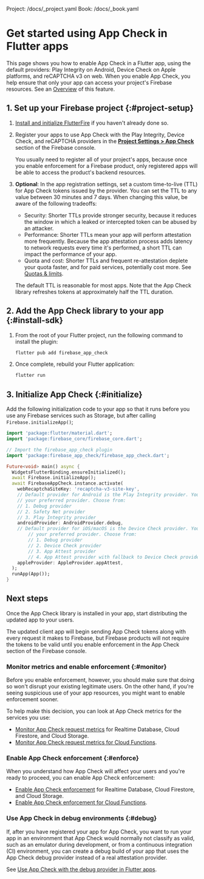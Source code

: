 Project: /docs/_project.yaml
Book: /docs/_book.yaml

<link rel="stylesheet" type="text/css" href="/styles/docs.css" />

# Get started using App Check in Flutter apps

This page shows you how to enable App Check in a Flutter app, using the
default providers: Play Integrity on Android, Device Check on Apple platforms, and
reCAPTCHA v3 on web. When you enable App Check, you help ensure that
only your app can access your project's Firebase resources. See an
[Overview](/docs/app-check) of this feature.


## 1. Set up your Firebase project {:#project-setup}

1.  [Install and initialize FlutterFire](/docs/flutter/setup) if you haven't
    already done so.

1.  Register your apps to use App Check with the Play Integrity, Device Check, and reCAPTCHA providers in the
    [**Project Settings > App Check**](https://console.firebase.google.com/project/_/appcheck)
    section of the Firebase console.

    You usually need to register all of your project's apps, because once you
    enable enforcement for a Firebase product, only registered apps will be able
    to access the product's backend resources.

1.  **Optional**: In the app registration settings, set a custom time-to-live
    (TTL) for App Check tokens issued by the provider. You can set the TTL
    to any value between 30 minutes and 7 days. When changing this value, be
    aware of the following tradeoffs:

    - Security: Shorter TTLs provide stronger security, because it reduces the
      window in which a leaked or intercepted token can be abused by an
      attacker.
    - Performance: Shorter TTLs mean your app will perform attestation more
      frequently. Because the app attestation process adds latency to network
      requests every time it's performed, a short TTL can impact the performance
      of your app.
    - Quota and cost: Shorter TTLs and frequent re-attestation deplete your
      quota faster, and for paid services, potentially cost more.
      See [Quotas &amp; limits](/docs/app-check#quotas_limits).

    The default TTL
    is reasonable for most apps. Note that the App Check library refreshes
    tokens at approximately half the TTL duration.


## 2. Add the App Check library to your app {:#install-sdk}

1.  From the root of your Flutter project, run the following command to install the plugin:

    ```bash
    flutter pub add firebase_app_check
    ```

1.  Once complete, rebuild your Flutter application:

    ```bash
    flutter run
    ```


## 3. Initialize App Check {:#initialize}

Add the following initialization code to your app so that it runs before you
use any Firebase services such as Storage, but after calling
`Firebase.initializeApp()`;

```dart
import 'package:flutter/material.dart';
import 'package:firebase_core/firebase_core.dart';

// Import the firebase_app_check plugin
import 'package:firebase_app_check/firebase_app_check.dart';

Future<void> main() async {
  WidgetsFlutterBinding.ensureInitialized();
  await Firebase.initializeApp();
  await FirebaseAppCheck.instance.activate(
    webRecaptchaSiteKey: 'recaptcha-v3-site-key',
    // Default provider for Android is the Play Integrity provider. You can use the "AndroidProvider" enum to choose
    // your preferred provider. Choose from:
    // 1. Debug provider
    // 2. Safety Net provider
    // 3. Play Integrity provider
    androidProvider: AndroidProvider.debug,
    // Default provider for iOS/macOS is the Device Check provider. You can use the "AppleProvider" enum to choose
        // your preferred provider. Choose from:
        // 1. Debug provider
        // 2. Device Check provider
        // 3. App Attest provider
        // 4. App Attest provider with fallback to Device Check provider (App Attest provider is only available on iOS 14.0+, macOS 14.0+)
    appleProvider: AppleProvider.appAttest,
  );
  runApp(App());
}
```

## Next steps

Once the App Check library is installed in your app, start distributing the
updated app to your users.

The updated client app will begin sending App Check tokens along with every
request it makes to Firebase, but Firebase products will not require the tokens
to be valid until you enable enforcement in the App Check section of the
Firebase console.

### Monitor metrics and enable enforcement {:#monitor}

Before you enable enforcement, however, you should make sure that doing so won't
disrupt your existing legitimate users. On the other hand, if you're seeing
suspicious use of your app resources, you might want to enable enforcement
sooner.

To help make this decision, you can look at App Check metrics for the
services you use:

- [Monitor App Check request metrics](/docs/app-check/monitor-metrics) for
  Realtime Database, Cloud Firestore, and Cloud Storage.
- [Monitor App Check request metrics for Cloud Functions](/docs/app-check/monitor-functions-metrics).

### Enable App Check enforcement {:#enforce}

When you understand how App Check will affect your users and you're ready to
proceed, you can enable App Check enforcement:

- [Enable App Check enforcement](/docs/app-check/enable-enforcement) for
  Realtime Database, Cloud Firestore, and Cloud Storage.
- [Enable App Check enforcement for Cloud Functions](/docs/app-check/cloud-functions).

### Use App Check in debug environments {:#debug}

If, after you have registered your app for App Check, you want to run your
app in an environment that App Check would normally not classify as valid,
such as an emulator during development, or from a continuous integration (CI)
environment, you can create a debug build of your app that uses the
App Check debug provider instead of a real attestation provider.

See [Use App Check with the debug provider in Flutter apps](/docs/app-check/flutter/debug-provider).
